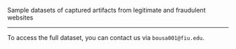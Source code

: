 Sample datasets of captured artifacts from legitimate and fraudulent websites

---
To access the full dataset, you can contact us via `bousa001@fiu.edu`.